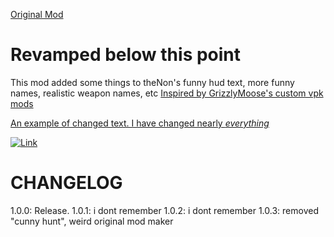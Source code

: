 [Original Mod](https://thunderstore.io/c/northstar/p/theNon/Funny_HUD_Text/) 

# Revamped below this point

This mod added some things to theNon's funny hud text, more funny names, realistic weapon names, etc
[Inspired by GrizzlyMoose's custom vpk mods](https://www.youtube.com/watch?v=rmCIAno9QZg&t=417s)

[An example of changed text. I have changed nearly *everything*](https://steamcommunity.com/sharedfiles/filedetails/?id=3452710138)

[![Link](https://img.youtube.com/vi/z0BGWTt-30Q/0.jpg)](https://www.youtube.com/watch?v=z0BGWTt-30Q)

# CHANGELOG
1.0.0: Release.
1.0.1: i dont remember
1.0.2: i dont remember
1.0.3: removed "cunny hunt", weird original mod maker
